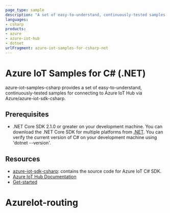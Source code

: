 ```yaml
---
page_type: sample
description: "A set of easy-to-understand, continuously-tested samples for connecting to Azure IoT Hub."
languages:
- csharp
products:
- azure
- azure-iot-hub
- dotnet
urlFragment: azure-iot-samples-for-csharp-net
---
```


# Azure IoT Samples for C# (.NET)

azure-iot-samples-csharp provides a set of easy-to-understand, continuously-tested samples for connecting to Azure IoT Hub via Azure/azure-iot-sdk-csharp.

## Prerequisites

- .NET Core SDK 2.1.0 or greater on your development machine.  You can download the .NET Core SDK for multiple platforms from [.NET](https://www.microsoft.com/net/download/all).  You can verify the current version of C# on your development machine using 'dotnet --version'.


## Resources

- [azure-iot-sdk-csharp](https://github.com/Azure/azure-iot-sdk-csharp): contains the source code for Azure IoT C# SDK.
- [Azure IoT Hub Documentation](https://docs.microsoft.com/azure/iot-hub/)
- [Get-started](https://docs.microsoft.com/azure/iot-hub/quickstart-send-telemetry-dotnet)
# AzureIot-routing
